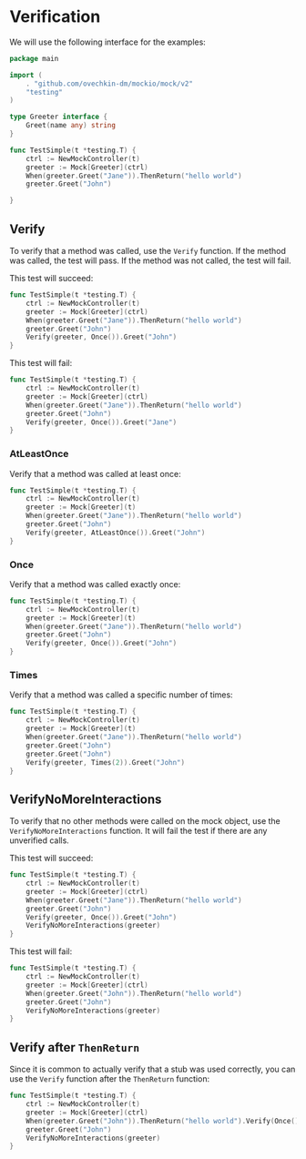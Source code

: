 # Verification

We will use the following interface for the examples:
```go
package main

import (
	. "github.com/ovechkin-dm/mockio/mock/v2"
	"testing"
)

type Greeter interface {
	Greet(name any) string
}

func TestSimple(t *testing.T) {
	ctrl := NewMockController(t)
	greeter := Mock[Greeter](ctrl)
	When(greeter.Greet("Jane")).ThenReturn("hello world")
	greeter.Greet("John")

}
```

## Verify

To verify that a method was called, use the `Verify` function. 
If the method was called, the test will pass. If the method was not called, the test will fail.

This test will succeed:
```go
func TestSimple(t *testing.T) {
	ctrl := NewMockController(t)
	greeter := Mock[Greeter](ctrl)
	When(greeter.Greet("Jane")).ThenReturn("hello world")
	greeter.Greet("John")
	Verify(greeter, Once()).Greet("John")
}
```

This test will fail:
```go
func TestSimple(t *testing.T) {
	ctrl := NewMockController(t)
	greeter := Mock[Greeter](ctrl)
	When(greeter.Greet("Jane")).ThenReturn("hello world")
	greeter.Greet("John")
	Verify(greeter, Once()).Greet("Jane")
}
```

### AtLeastOnce

Verify that a method was called at least once:
```go
func TestSimple(t *testing.T) {
    ctrl := NewMockController(t)
    greeter := Mock[Greeter](t)
    When(greeter.Greet("Jane")).ThenReturn("hello world")
    greeter.Greet("John")
    Verify(greeter, AtLeastOnce()).Greet("John")
}
```

### Once

Verify that a method was called exactly once:
```go
func TestSimple(t *testing.T) {
    ctrl := NewMockController(t)
    greeter := Mock[Greeter](t)
    When(greeter.Greet("Jane")).ThenReturn("hello world")
    greeter.Greet("John")
    Verify(greeter, Once()).Greet("John")
}
```

### Times

Verify that a method was called a specific number of times:
```go
func TestSimple(t *testing.T) {
    ctrl := NewMockController(t)
    greeter := Mock[Greeter](t)
    When(greeter.Greet("Jane")).ThenReturn("hello world")
    greeter.Greet("John")
    greeter.Greet("John")
    Verify(greeter, Times(2)).Greet("John")
}
```


## VerifyNoMoreInteractions

To verify that no other methods were called on the mock object, use the `VerifyNoMoreInteractions` function.
It will fail the test if there are any unverified calls.

This test will succeed:
```go
func TestSimple(t *testing.T) {
    ctrl := NewMockController(t)
    greeter := Mock[Greeter](ctrl)
    When(greeter.Greet("Jane")).ThenReturn("hello world")
    greeter.Greet("John")
    Verify(greeter, Once()).Greet("John")
    VerifyNoMoreInteractions(greeter)
}
```

This test will fail:
```go
func TestSimple(t *testing.T) {
    ctrl := NewMockController(t)
    greeter := Mock[Greeter](ctrl)
    When(greeter.Greet("John")).ThenReturn("hello world")
    greeter.Greet("John")
    VerifyNoMoreInteractions(greeter)
}
```

## Verify after `ThenReturn`

Since it is common to actually verify that a stub was used correctly, you can use the `Verify` function after the `ThenReturn` function:
```go
func TestSimple(t *testing.T) {
	ctrl := NewMockController(t)
	greeter := Mock[Greeter](ctrl)
	When(greeter.Greet("John")).ThenReturn("hello world").Verify(Once())
	greeter.Greet("John")
	VerifyNoMoreInteractions(greeter)
}
```
